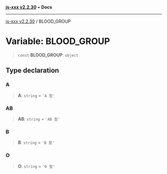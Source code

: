 [**js-xxx v2.2.30**](../README.md) • **Docs**

***

[js-xxx v2.2.30](../README.md) / BLOOD\_GROUP

# Variable: BLOOD\_GROUP

> `const` **BLOOD\_GROUP**: `object`

## Type declaration

### A

> **A**: `string` = `'A 型'`

### AB

> **AB**: `string` = `'AB 型'`

### B

> **B**: `string` = `'B 型'`

### O

> **O**: `string` = `'O 型'`
